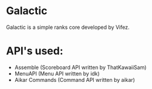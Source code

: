 # Galactic
Galactic is a simple ranks core developed by Vifez.

# API's used:
 - Assemble (Scoreboard API written by ThatKawaiiSam)
 - MenuAPI (Menu API written by idk)
 - Aikar Commands (Command API written by aikar)